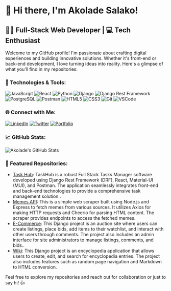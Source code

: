 # 👋 Hi there, I'm Akolade Salako!

## 👨‍💻 Full-Stack Web Developer | 💻 Tech Enthusiast

Welcome to my GitHub profile! I'm passionate about crafting digital experiences and building innovative solutions. Whether it's front-end or back-end development, I love turning ideas into reality. Here's a glimpse of what you'll find in my repositories:

### 🚀 Technologies & Tools:

![JavaScript](https://img.shields.io/badge/JavaScript-F7DF1E?style=for-the-badge&logo=javascript&logoColor=black)
![React](https://img.shields.io/badge/React-61DAFB?style=for-the-badge&logo=react&logoColor=black)
![Python](https://img.shields.io/badge/Python-3776AB?style=for-the-badge&logo=python&logoColor=white)
![Django](https://img.shields.io/badge/Django-092E20?style=for-the-badge&logo=django&logoColor=white)
![Django Rest Framework](https://img.shields.io/badge/DRF-03234B?style=for-the-badge&logo=django&logoColor=white)
![PostgreSQL](https://img.shields.io/badge/PostgreSQL-336791?style=for-the-badge&logo=postgresql&logoColor=white)
![Postman](https://img.shields.io/badge/Postman-FF6C37?style=for-the-badge&logo=postman&logoColor=white)
![HTML5](https://img.shields.io/badge/HTML5-E34F26?style=for-the-badge&logo=html5&logoColor=white)
![CSS3](https://img.shields.io/badge/CSS3-1572B6?style=for-the-badge&logo=css3&logoColor=white)
![Git](https://img.shields.io/badge/Git-F05032?style=for-the-badge&logo=git&logoColor=white)
![VSCode](https://img.shields.io/badge/VSCode-007ACC?style=for-the-badge&logo=visual-studio-code&logoColor=white)

### 🌐 Connect with Me:

[![LinkedIn](https://img.shields.io/badge/LinkedIn-Akolade_Salako-0077B5?style=for-the-badge&logo=linkedin&logoColor=white)](https://www.linkedin.com/in/akolade-salako/)
[![Twitter](https://img.shields.io/badge/Twitter-@sal_kolade-1DA1F2?style=for-the-badge&logo=twitter&logoColor=white)](https://twitter.com/sal_kolade)
[![Portfolio](https://img.shields.io/badge/Portfolio-akoladesalako.dev-8B89CC?style=for-the-badge&logoColor=white)](https://kolade.pythonanywhere.com)

### 📈 GitHub Stats:

![Akolade's GitHub Stats](https://github-readme-stats.vercel.app/api?username=Kolade-dotcom&show_icons=true&theme=dark)

### 📂 Featured Repositories:

- [Task Hub](https://github.com/Kolade-dotcom/taskhub): TaskHub is a robust Full Stack Tasks Manager software developed using Django Rest Framework (DRF), React, Material-UI (MUI), and Postman. The application seamlessly integrates front-end and back-end technologies to provide a comprehensive task management solution..
- [Memes API](https://github.com/Kolade-dotcom/memes-api): This is a simple web scraper built using Node.js and Express to fetch memes from various sources. It utilizes Axios for making HTTP requests and Cheerio for parsing HTML content. The scraper provides endpoints to access the fetched memes.
- [E-Commerce](https://github.com/Kolade-dotcom/auctions): This Django project is an auction site where users can create listings, place bids, add items to their watchlist, and interact with other users through comments. The project also includes an admin interface for site administrators to manage listings, comments, and bids..
- [Wiki](https://github.com/Kolade-dotcom/wiki): This Django project is an encyclopedia application that allows users to create, edit, and search for encyclopedia entries. The project also includes features such as random page navigation and Markdown to HTML conversion.

Feel free to explore my repositories and reach out for collaboration or just to say hi! 👍

